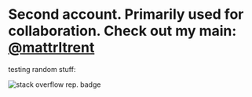 # Second account. Primarily used for collaboration. Check out my main: [@mattrltrent](https://github.com/mattrltrent)

testing random stuff:

![stack overflow rep. badge](https://stackoverflow-badge.herokuapp.com/stack_overflow?username=13029516&period=month)
